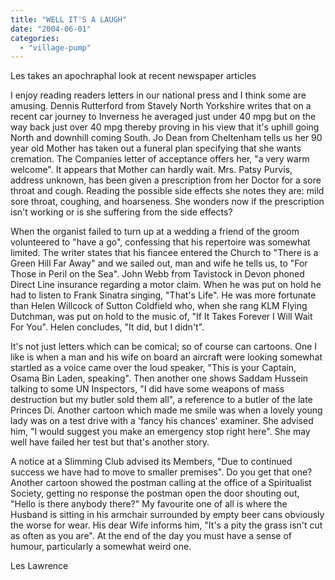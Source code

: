 ```yaml
---
title: "WELL IT'S A LAUGH"
date: "2004-06-01"
categories: 
  - "village-pump"
---
```


Les takes an apochraphal look at recent newspaper articles

I enjoy reading readers letters in our national press and I think some are amusing. Dennis Rutterford from Stavely North Yorkshire writes that on a recent car journey to Inverness he averaged just under 40 mpg but on the way back just over 40 mpg thereby proving in his view that it's uphill going North and downhill coming South. Jo Dean from Cheltenham tells us her 90 year old Mother has taken out a funeral plan specifying that she wants cremation. The Companies letter of acceptance offers her, "a very warm welcome". It appears that Mother can hardly wait. Mrs. Patsy Purvis, address unknown, has been given a prescription from her Doctor for a sore throat and cough. Reading the possible side effects she notes they are: mild sore throat, coughing, and hoarseness. She wonders now if the prescription isn't working or is she suffering from the side effects?

When the organist failed to turn up at a wedding a friend of the groom volunteered to "have a go", confessing that his repertoire was somewhat limited. The writer states that his fiancee entered the Church to "There is a Green Hill Far Away" and we sailed out, man and wife he tells us, to "For Those in Peril on the Sea". John Webb from Tavistock in Devon phoned Direct Line insurance regarding a motor claim. When he was put on hold he had to listen to Frank Sinatra singing, "That's Life". He was more fortunate than Helen Willcock of Sutton Coldfield who, when she rang KLM Flying Dutchman, was put on hold to the music of, "If It Takes Forever I Will Wait For You". Helen concludes, "It did, but I didn't".

It's not just letters which can be comical; so of course can cartoons. One I like is when a man and his wife on board an aircraft were looking somewhat startled as a voice came over the loud speaker, "This is your Captain, Osama Bin Laden, speaking". Then another one shows Saddam Hussein talking to some UN Inspectors, "I did have some weapons of mass destruction but my butler sold them all", a reference to a butler of the late Princes Di. Another cartoon which made me smile was when a lovely young lady was on a test drive with a 'fancy his chances' examiner. She advised him, "I would suggest you make an emergency stop right here". She may well have failed her test but that's another story.

A notice at a Slimming Club advised its Members, "Due to continued success we have had to move to smaller premises". Do you get that one? Another cartoon showed the postman calling at the office of a Spiritualist Society, getting no response the postman open the door shouting out, "Hello is there anybody there?" My favourite one of all is where the Husband is sitting in his armchair surrounded by empty beer cans obviously the worse for wear. His dear Wife informs him, "It's a pity the grass isn't cut as often as you are". At the end of the day you must have a sense of humour, particularly a somewhat weird one.

Les Lawrence
